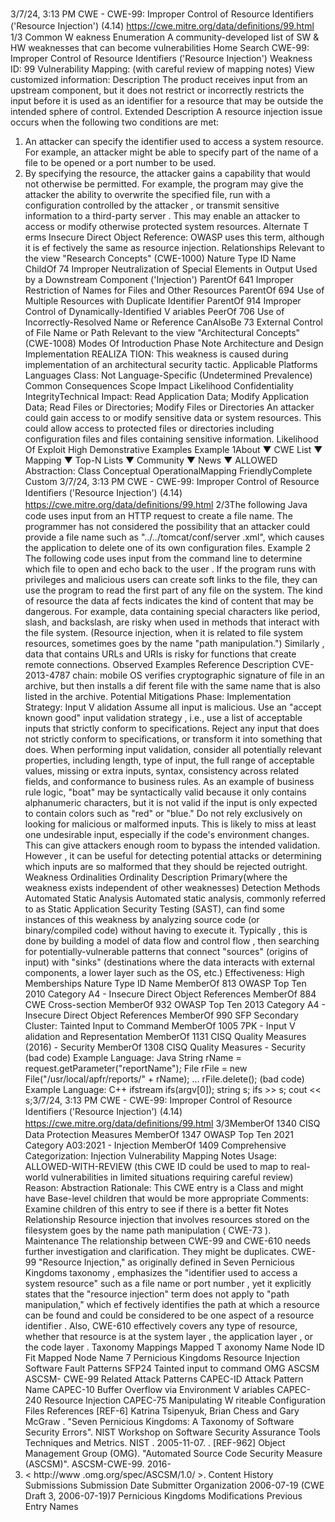 3/7/24, 3:13 PM CWE - CWE-99: Improper Control of Resource Identiﬁers ('Resource Injection') (4.14)
https://cwe.mitre.org/data/deﬁnitions/99.html 1/3
Common W eakness Enumeration
A community-developed list of SW & HW weaknesses that can become
vulnerabilities
Home Search
CWE-99: Improper Control of Resource Identifiers ('Resource Injection')
Weakness ID: 99
Vulnerability Mapping: (with careful review of mapping notes)
View customized information:
 Description
The product receives input from an upstream component, but it does not restrict or incorrectly restricts the input before it is used as an
identifier for a resource that may be outside the intended sphere of control.
 Extended Description
A resource injection issue occurs when the following two conditions are met:
1. An attacker can specify the identifier used to access a system resource. For example, an attacker might be able to specify
part of the name of a file to be opened or a port number to be used.
2. By specifying the resource, the attacker gains a capability that would not otherwise be permitted. For example, the program
may give the attacker the ability to overwrite the specified file, run with a configuration controlled by the attacker , or transmit
sensitive information to a third-party server .
This may enable an attacker to access or modify otherwise protected system resources.
 Alternate T erms
Insecure Direct Object Reference: OWASP uses this term, although it is ef fectively the same as resource injection.
 Relationships
 Relevant to the view "Research Concepts" (CWE-1000)
Nature Type ID Name
ChildOf 74 Improper Neutralization of Special Elements in Output Used by a Downstream Component
('Injection')
ParentOf 641 Improper Restriction of Names for Files and Other Resources
ParentOf 694 Use of Multiple Resources with Duplicate Identifier
ParentOf 914 Improper Control of Dynamically-Identified V ariables
PeerOf 706 Use of Incorrectly-Resolved Name or Reference
CanAlsoBe 73 External Control of File Name or Path
 Relevant to the view "Architectural Concepts" (CWE-1008)
 Modes Of Introduction
Phase Note
Architecture and Design
Implementation REALIZA TION: This weakness is caused during implementation of an architectural security tactic.
 Applicable Platforms
Languages
Class: Not Language-Specific (Undetermined Prevalence)
 Common Consequences
Scope Impact Likelihood
Confidentiality
IntegrityTechnical Impact: Read Application Data; Modify Application Data; Read Files or Directories; Modify Files or Directories
An attacker could gain access to or modify sensitive data or system resources. This could allow
access to protected files or directories including configuration files and files containing sensitive
information.
 Likelihood Of Exploit
High
 Demonstrative Examples
Example 1About ▼ CWE List ▼ Mapping ▼ Top-N Lists ▼ Community ▼ News ▼
ALLOWED
Abstraction: Class
Conceptual OperationalMapping
FriendlyComplete Custom
3/7/24, 3:13 PM CWE - CWE-99: Improper Control of Resource Identiﬁers ('Resource Injection') (4.14)
https://cwe.mitre.org/data/deﬁnitions/99.html 2/3The following Java code uses input from an HTTP request to create a file name. The programmer has not considered the possibility
that an attacker could provide a file name such as "../../tomcat/conf/server .xml", which causes the application to delete one of its own
configuration files.
Example 2
The following code uses input from the command line to determine which file to open and echo back to the user . If the program runs
with privileges and malicious users can create soft links to the file, they can use the program to read the first part of any file on the
system.
The kind of resource the data af fects indicates the kind of content that may be dangerous. For example, data containing special
characters like period, slash, and backslash, are risky when used in methods that interact with the file system. (Resource injection,
when it is related to file system resources, sometimes goes by the name "path manipulation.") Similarly , data that contains URLs and
URIs is risky for functions that create remote connections.
 Observed Examples
Reference Description
CVE-2013-4787 chain: mobile OS verifies cryptographic signature of file in an archive, but then installs a dif ferent file
with the same name that is also listed in the archive.
 Potential Mitigations
Phase: Implementation
Strategy: Input V alidation
Assume all input is malicious. Use an "accept known good" input validation strategy , i.e., use a list of acceptable inputs that
strictly conform to specifications. Reject any input that does not strictly conform to specifications, or transform it into something
that does.
When performing input validation, consider all potentially relevant properties, including length, type of input, the full range of
acceptable values, missing or extra inputs, syntax, consistency across related fields, and conformance to business rules. As an
example of business rule logic, "boat" may be syntactically valid because it only contains alphanumeric characters, but it is not
valid if the input is only expected to contain colors such as "red" or "blue."
Do not rely exclusively on looking for malicious or malformed inputs. This is likely to miss at least one undesirable input,
especially if the code's environment changes. This can give attackers enough room to bypass the intended validation. However ,
it can be useful for detecting potential attacks or determining which inputs are so malformed that they should be rejected
outright.
 Weakness Ordinalities
Ordinality Description
Primary(where the weakness exists independent of other weaknesses)
 Detection Methods
Automated Static Analysis
Automated static analysis, commonly referred to as Static Application Security Testing (SAST), can find some instances of this
weakness by analyzing source code (or binary/compiled code) without having to execute it. Typically , this is done by building a
model of data flow and control flow , then searching for potentially-vulnerable patterns that connect "sources" (origins of input)
with "sinks" (destinations where the data interacts with external components, a lower layer such as the OS, etc.)
Effectiveness: High
 Memberships
Nature Type ID Name
MemberOf 813 OWASP Top Ten 2010 Category A4 - Insecure Direct Object References
MemberOf 884 CWE Cross-section
MemberOf 932 OWASP Top Ten 2013 Category A4 - Insecure Direct Object References
MemberOf 990 SFP Secondary Cluster: Tainted Input to Command
MemberOf 1005 7PK - Input V alidation and Representation
MemberOf 1131 CISQ Quality Measures (2016) - Security
MemberOf 1308 CISQ Quality Measures - Security
(bad code) Example Language: Java 
String rName = request.getParameter("reportName");
File rFile = new File("/usr/local/apfr/reports/" + rName);
...
rFile.delete();
(bad code) Example Language: C++ 
ifstream ifs(argv[0]);
string s;
ifs >> s;
cout << s;3/7/24, 3:13 PM CWE - CWE-99: Improper Control of Resource Identiﬁers ('Resource Injection') (4.14)
https://cwe.mitre.org/data/deﬁnitions/99.html 3/3MemberOf 1340 CISQ Data Protection Measures
MemberOf 1347 OWASP Top Ten 2021 Category A03:2021 - Injection
MemberOf 1409 Comprehensive Categorization: Injection
 Vulnerability Mapping Notes
Usage: ALLOWED-WITH-REVIEW
(this CWE ID could be used to map to real-world vulnerabilities in limited situations requiring careful review)
Reason: Abstraction
Rationale:
This CWE entry is a Class and might have Base-level children that would be more appropriate
Comments:
Examine children of this entry to see if there is a better fit
 Notes
Relationship
Resource injection that involves resources stored on the filesystem goes by the name path manipulation ( CWE-73 ).
Maintenance
The relationship between CWE-99 and CWE-610 needs further investigation and clarification. They might be duplicates. CWE-99
"Resource Injection," as originally defined in Seven Pernicious Kingdoms taxonomy , emphasizes the "identifier used to access a
system resource" such as a file name or port number , yet it explicitly states that the "resource injection" term does not apply to "path
manipulation," which ef fectively identifies the path at which a resource can be found and could be considered to be one aspect of a
resource identifier . Also, CWE-610 effectively covers any type of resource, whether that resource is at the system layer , the
application layer , or the code layer .
 Taxonomy Mappings
Mapped T axonomy Name Node ID Fit Mapped Node Name
7 Pernicious Kingdoms Resource Injection
Software Fault Patterns SFP24 Tainted input to command
OMG ASCSM ASCSM-
CWE-99
 Related Attack Patterns
CAPEC-ID Attack Pattern Name
CAPEC-10 Buffer Overflow via Environment V ariables
CAPEC-240 Resource Injection
CAPEC-75 Manipulating W riteable Configuration Files
 References
[REF-6] Katrina Tsipenyuk, Brian Chess and Gary McGraw . "Seven Pernicious Kingdoms: A Taxonomy of Software Security
Errors". NIST Workshop on Software Security Assurance Tools Techniques and Metrics. NIST . 2005-11-07.
.
[REF-962] Object Management Group (OMG). "Automated Source Code Security Measure (ASCSM)". ASCSM-CWE-99. 2016-
01. < http://www .omg.org/spec/ASCSM/1.0/ >.
 Content History
 Submissions
Submission Date Submitter Organization
2006-07-19
(CWE Draft 3, 2006-07-19)7 Pernicious Kingdoms
 Modifications
 Previous Entry Names
